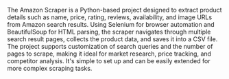 The Amazon Scraper is a Python-based project designed to extract product details such as name, price, rating, reviews, availability, and image URLs from Amazon search results. 
Using Selenium for browser automation and BeautifulSoup for HTML parsing, the scraper navigates through multiple search result pages, collects the product data, and saves it into a CSV file. 
The project supports customization of search queries and the number of pages to scrape, making it ideal for market research, price tracking, and competitor analysis.
It's simple to set up and can be easily extended for more complex scraping tasks.
